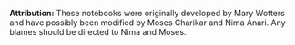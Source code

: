 **Attribution:** These notebooks were originally developed by Mary Wotters and have possibly been modified by Moses Charikar and Nima Anari. Any blames should be directed to Nima and Moses.